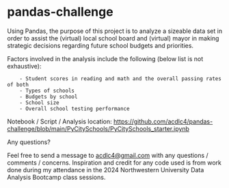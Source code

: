 # pandas-challenge
Using Pandas, the purpose of this project is to analyze a sizeable data set in order to assist the (virtual) local school board and (virtual) mayor in making strategic decisions regarding future school budgets and priorities.  

Factors involved in the analysis include the following (below list is not exhaustive):

        
        - Student scores in reading and math and the overall passing rates of both
        - Types of schools
        - Budgets by school
        - School size
        - Overall school testing performance
        

Notebook / Script / Analysis location: https://github.com/acdlc4/pandas-challenge/blob/main/PyCitySchools/PyCitySchools_starter.ipynb

Any questions?

Feel free to send a message to acdlc4@gmail.com with any questions / comments / concerns. Inspiration and credit for any code used is from work done during my attendance in the 2024 Northwestern University Data Analysis Bootcamp class sessions.

